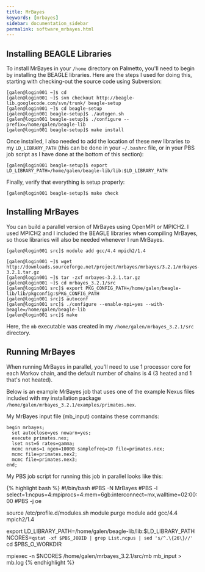 ```yaml
---
title: MrBayes
keywords: [mrbayes]
sidebar: documentation_sidebar
permalink: software_mrbayes.html
---
```




## Installing BEAGLE Libraries

To install MrBayes in your `/home` directory on Palmetto, you'll need to begin by installing 
the BEAGLE libraries.  Here are the steps I used for doing this, starting with checking-out the 
source code using Subversion:

    [galen@login001 ~]$ cd
    [galen@login001 ~]$ svn checkout http://beagle-lib.googlecode.com/svn/trunk/ beagle-setup
    [galen@login001 ~]$ cd beagle-setup
    [galen@login001 beagle-setup]$ ./autogen.sh
    [galen@login001 beagle-setup]$ ./configure --prefix=/home/galen/beagle-lib
    [galen@login001 beagle-setup]$ make install 

Once installed, I also needed to add the location of these new libraries to my `LD_LIBRARY_PATH` 
(this can be done in your `~/.bashrc` file, or in your PBS job script as I have done at the bottom 
of this section):

    [galen@login001 beagle-setup]$ export LD_LIBRARY_PATH=/home/galen/beagle-lib/lib:$LD_LIBRARY_PATH

Finally, verify that everything is setup properly:

    [galen@login001 beagle-setup]$ make check

## Installing MrBayes

You can build a parallel version of MrBayes using OpenMPI or MPICH2.  I used MPICH2 and I 
included the BEAGLE libraries when compiling MrBayes, so those libraries will also be needed 
whenever I run MrBayes.

    [galen@login001 src]$ module add gcc/4.4 mpich2/1.4

    [galen@login001 ~]$ wget http://downloads.sourceforge.net/project/mrbayes/mrbayes/3.2.1/mrbayes-3.2.1.tar.gz
    [galen@login001 ~]$ tar -zxf mrbayes-3.2.1.tar.gz
    [galen@login001 ~]$ cd mrbayes_3.2.1/src
    [galen@login001 src]$ export PKG_CONFIG_PATH=/home/galen/beagle-lib/lib/pkgconfig:$PKG_CONFIG_PATH
    [galen@login001 src]$ autoconf
    [galen@login001 src]$ ./configure --enable-mpi=yes --with-beagle=/home/galen/beagle-lib
    [galen@login001 src]$ make

Here, the `mb` executable was created in my `/home/galen/mrbayes_3.2.1/src` directory.

## Running MrBayes

When running MrBayes in parallel, you'll need to use 1 processor core for each Markov chain, 
and the default number of chains is 4 (3 heated and 1 that's not heated).

Below is an example MrBayes job that uses one of the example Nexus files included with my 
installation package `/home/galen/mrbayes_3.2.1/examples/primates.nex`.

My MrBayes input file (mb_input) contains these commands:

    begin mrbayes;
      set autoclose=yes nowarn=yes;
      execute primates.nex;
      lset nst=6 rates=gamma;
      mcmc nruns=1 ngen=10000 samplefreq=10 file=primates.nex;
      mcmc file=primates.nex2;
      mcmc file=primates.nex3;
    end;

My PBS job script for running this job in parallel looks like this:

{% highlight bash %}
#!/bin/bash
#PBS -N MrBayes
#PBS -l select=1:ncpus=4:mpiprocs=4:mem=6gb:interconnect=mx,walltime=02:00:00
#PBS -j oe

source /etc/profile.d/modules.sh
module purge
module add gcc/4.4 mpich2/1.4

export LD_LIBRARY_PATH=/home/galen/beagle-lib/lib:$LD_LIBRARY_PATH
NCORES=`qstat -xf $PBS_JOBID | grep List.ncpus | sed 's/^.\{26\}//'`
cd $PBS_O_WORKDIR

mpiexec -n $NCORES /home/galen/mrbayes_3.2.1/src/mb mb_input > mb.log
{% endhighlight %}
 

